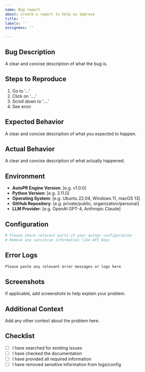 ```yaml
---
name: Bug report
about: Create a report to help us improve
title: ''
labels: ''
assignees: ''

---
```


## Bug Description

A clear and concise description of what the bug is.

## Steps to Reproduce

1. Go to '...'
2. Click on '....'
3. Scroll down to '....'
4. See error

## Expected Behavior

A clear and concise description of what you expected to happen.

## Actual Behavior

A clear and concise description of what actually happened.

## Environment

- **AutoPR Engine Version**: [e.g. v1.0.0]
- **Python Version**: [e.g. 3.11.0]
- **Operating System**: [e.g. Ubuntu 22.04, Windows 11, macOS 13]
- **GitHub Repository**: [e.g. private/public, organization/personal]
- **LLM Provider**: [e.g. OpenAI GPT-4, Anthropic Claude]

## Configuration

```yaml
# Please share relevant parts of your autopr configuration
# Remove any sensitive information like API keys
```

## Error Logs

``` txt
Please paste any relevant error messages or logs here
```

## Screenshots

If applicable, add screenshots to help explain your problem.

## Additional Context

Add any other context about the problem here.

## Checklist

- [ ] I have searched for existing issues
- [ ] I have checked the documentation
- [ ] I have provided all required information
- [ ] I have removed sensitive information from logs/config
